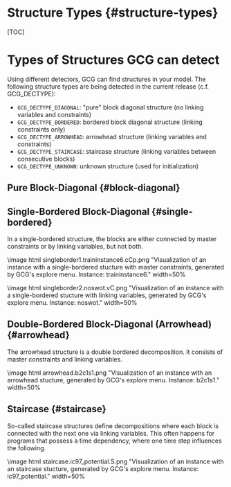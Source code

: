 # Structure Types {#structure-types}
[TOC]

# Types of Structures GCG can detect
Using different detectors, GCG can find structures in your model. The following structure types are being detected in 
the current release (c.f. GCG_DECTYPE):

- `GCG_DECTYPE_DIAGONAL`: "pure" block diagonal structure (no linking variables and constraints)
- `GCG_DECTYPE_BORDERED`: bordered block diagonal structure (linking constraints only)
- `GCG_DECTYPE_ARROWHEAD`: arrowhead structure (linking variables and constraints)
- `GCG_DECTYPE_STAIRCASE`: staircase structure (linking variables between consecutive blocks)
- `GCG_DECTYPE_UNKNOWN`: unknown structure (used for initialization)

## Pure Block-Diagonal {#block-diagonal}

## Single-Bordered Block-Diagonal {#single-bordered}
In a single-bordered structure, the blocks are either connected by master constraints or by linking variables, but not both.

\image html singleborder1.traininstance6.cCp.png "Visualization of an instance with a single-bordered stucture with master constraints, generated by GCG's explore menu. Instance: traininstance6." width=50%

\image html singleborder2.noswot.vC.png "Visualization of an instance with a single-bordered stucture with linking variables, generated by GCG's explore menu. Instance: noswot." width=50%

## Double-Bordered Block-Diagonal (Arrowhead) {#arrowhead}
The arrowhead structure is a double bordered decomposition. It consists of master constraints and linking variables.

\image html arrowhead.b2c1s1.png "Visualization of an instance with an arrowhead stucture, generated by GCG's explore menu. Instance: b2c1s1." width=50%


## Staircase {#staircase}
So-called staircase structures define decompositions where each block is connected
with the next one via linking variables. This often happens for programs that
possess a time dependency, where one time step influences the following.

\image html staircase.ic97_potential.S.png "Visualization of an instance with an staircase stucture, generated by GCG's explore menu. Instance: ic97_potential." width=50%




